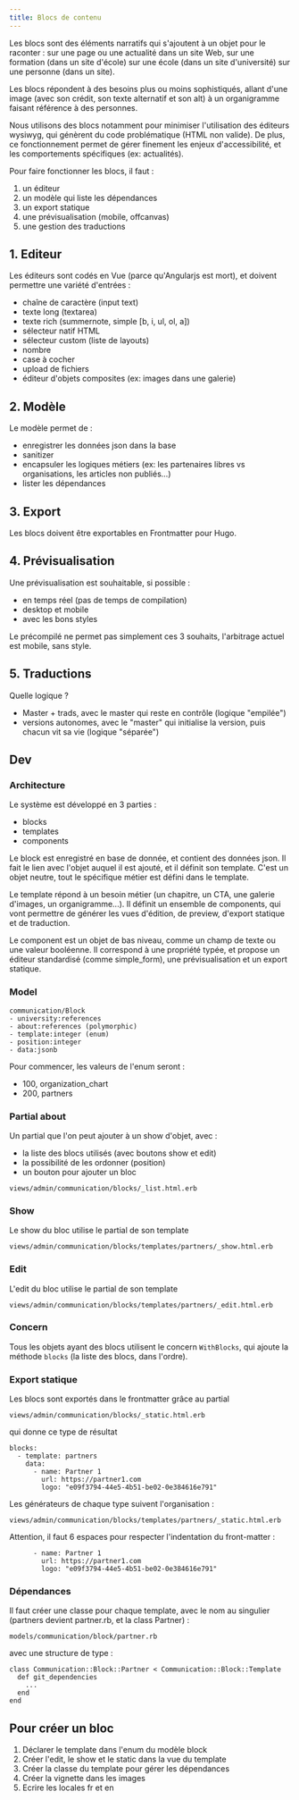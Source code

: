 ```yaml
---
title: Blocs de contenu
---
```


Les blocs sont des éléments narratifs qui s'ajoutent à un objet pour le raconter :
sur une page ou une actualité dans un site Web,
sur une formation (dans un site d'école)
sur une école (dans un site d'université)
sur une personne (dans un site).

Les blocs répondent à des besoins plus ou moins sophistiqués, allant d'une image (avec son crédit, son texte alternatif et son alt) à un organigramme faisant référence à des personnes.

Nous utilisons des blocs notamment pour minimiser l'utilisation des éditeurs wysiwyg, qui génèrent du code problématique (HTML non valide).
De plus, ce fonctionnement permet de gérer finement les enjeux d'accessibilité, et les comportements spécifiques (ex: actualités).

Pour faire fonctionner les blocs, il faut :
1. un éditeur
2. un modèle qui liste les dépendances
3. un export statique
4. une prévisualisation (mobile, offcanvas)
5. une gestion des traductions

## 1. Editeur

Les éditeurs sont codés en Vue (parce qu'Angularjs est mort), et doivent permettre une variété d'entrées :
- chaîne de caractère (input text)
- texte long (textarea)
- texte rich (summernote, simple [b, i, ul, ol, a])
- sélecteur natif HTML
- sélecteur custom (liste de layouts)
- nombre
- case à cocher
- upload de fichiers
- éditeur d'objets composites (ex: images dans une galerie)

## 2. Modèle

Le modèle permet de :
- enregistrer les données json dans la base
- sanitizer
- encapsuler les logiques métiers (ex: les partenaires libres vs organisations, les articles non publiés...)
- lister les dépendances

## 3. Export

Les blocs doivent être exportables en Frontmatter pour Hugo.

## 4. Prévisualisation

Une prévisualisation est souhaitable, si possible :
- en temps réel (pas de temps de compilation)
- desktop et mobile
- avec les bons styles

Le précompilé ne permet pas simplement ces 3 souhaits, l'arbitrage actuel est mobile, sans style.

## 5. Traductions

Quelle logique ?
- Master + trads, avec le master qui reste en contrôle (logique "empilée")
- versions autonomes, avec le "master" qui initialise la version, puis chacun vit sa vie (logique "séparée")

## Dev

### Architecture

Le système est développé en 3 parties :
- blocks
- templates
- components

Le block est enregistré en base de donnée, et contient des données json. Il fait le lien avec l'objet auquel il est ajouté, et il définit son template. C'est un objet neutre, tout le spécifique métier est défini dans le template.

Le template répond à un besoin métier (un chapitre, un CTA, une galerie d'images, un organigramme...). Il définit un ensemble de components, qui vont permettre de générer les vues d'édition, de preview, d'export statique et de traduction.

Le component est un objet de bas niveau, comme un champ de texte ou une valeur booléenne. Il correspond à une propriété typée, et propose un éditeur standardisé (comme simple_form), une prévisualisation et un export statique.

### Model

```
communication/Block
- university:references
- about:references (polymorphic)
- template:integer (enum)
- position:integer
- data:jsonb
```

Pour commencer, les valeurs de l'enum seront :
- 100, organization_chart
- 200, partners

### Partial about
Un partial que l'on peut ajouter à un show d'objet, avec :
- la liste des blocs utilisés (avec boutons show et edit)
- la possibilité de les ordonner (position)
- un bouton pour ajouter un bloc

```
views/admin/communication/blocks/_list.html.erb
```

### Show
Le show du bloc utilise le partial de son template
```
views/admin/communication/blocks/templates/partners/_show.html.erb
```

### Edit
L'edit du bloc utilise le partial de son template
```
views/admin/communication/blocks/templates/partners/_edit.html.erb
```

### Concern
Tous les objets ayant des blocs utilisent le concern `WithBlocks`, qui ajoute la méthode `blocks` (la liste des blocs, dans l'ordre).

### Export statique
Les blocs sont exportés dans le frontmatter grâce au partial
```
views/admin/communication/blocks/_static.html.erb
```
qui donne ce type de résultat
```
blocks:
  - template: partners
    data:
      - name: Partner 1
        url: https://partner1.com
        logo: "e09f3794-44e5-4b51-be02-0e384616e791"
```
Les générateurs de chaque type suivent l'organisation :
```
views/admin/communication/blocks/templates/partners/_static.html.erb
```
Attention, il faut 6 espaces pour respecter l'indentation du front-matter :
```
      - name: Partner 1
        url: https://partner1.com
        logo: "e09f3794-44e5-4b51-be02-0e384616e791"
```

### Dépendances

Il faut créer une classe pour chaque template, avec le nom au singulier (partners devient partner.rb, et la class Partner) :

```
models/communication/block/partner.rb
```
avec une structure de type :
```
class Communication::Block::Partner < Communication::Block::Template
  def git_dependencies
    ...
  end
end
```

## Pour créer un bloc

1. Déclarer le template dans l'enum du modèle block
2. Créer l'edit, le show et le static dans la vue du template
3. Créer la classe du template pour gérer les dépendances
4. Créer la vignette dans les images
5. Ecrire les locales fr et en
